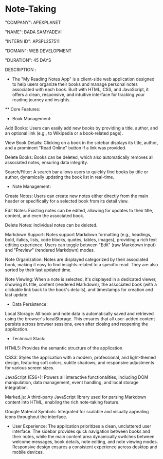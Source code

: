 # Note-Taking

"COMPANY": APEXPLANET

"NAME": BADA SAMYADEVI

"INTERN ID": APSPL257511

"DOMAIN": WEB DEVELOPMENT

"DURATION": 45 DAYS

DESCRIPTION :

* The "My Reading Notes App" is a client-side web application designed to help users organize their books and manage personal notes associated with each book. Built with HTML, CSS, and JavaScript, it offers a clean, responsive, and intuitive interface for tracking your reading journey and insights.

** Core Features:

* Book Management:

Add Books: Users can easily add new books by providing a title, author, and an optional link (e.g., to Wikipedia or a book-related page).

View Book Details: Clicking on a book in the sidebar displays its title, author, and a prominent "Read Online" button if a link was provided.

Delete Books: Books can be deleted, which also automatically removes all associated notes, ensuring data integrity.

Search/Filter: A search bar allows users to quickly find books by title or author, dynamically updating the book list in real-time.

* Note Management:

Create Notes: Users can create new notes either directly from the main header or specifically for a selected book from its detail view.

Edit Notes: Existing notes can be edited, allowing for updates to their title, content, and even the associated book.

Delete Notes: Individual notes can be deleted.

Markdown Support: Notes support Markdown formatting (e.g., headings, bold, italics, lists, code blocks, quotes, tables, images), providing a rich text editing experience. Users can toggle between "Edit" (raw Markdown input) and "Preview" (rendered Markdown) modes.

Note Organization: Notes are displayed categorized by their associated book, making it easy to find insights related to a specific read. They are also sorted by their last updated time.

Note Viewing: When a note is selected, it's displayed in a dedicated viewer, showing its title, content (rendered Markdown), the associated book (with a clickable link back to the book's details), and timestamps for creation and last update.

* Data Persistence:

Local Storage: All book and note data is automatically saved and retrieved using the browser's localStorage. This ensures that all user-added content persists across browser sessions, even after closing and reopening the application.

* Technical Stack:

HTML5: Provides the semantic structure of the application.

CSS3: Styles the application with a modern, professional, and light-themed design, featuring soft colors, subtle shadows, and responsive adjustments for various screen sizes.

JavaScript (ES6+): Powers all interactive functionalities, including DOM manipulation, data management, event handling, and local storage integration.

Marked.js: A third-party JavaScript library used for parsing Markdown content into HTML, enabling the rich note-taking feature.

Google Material Symbols: Integrated for scalable and visually appealing icons throughout the interface.

* User Experience:
The application prioritizes a clean, uncluttered user interface. The sidebar provides quick navigation between books and their notes, while the main content area dynamically switches between welcome messages, book details, note editing, and note viewing modes. Responsive design ensures a consistent experience across desktop and mobile devices.

